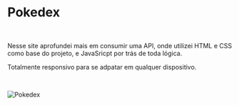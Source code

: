 <h1>Pokedex</h1>
<br>
<p>Nesse site aprofundei mais em consumir uma API, onde utilizei HTML e CSS como base do projeto, e JavaSricpt por trás de toda lógica.</p>
<p>Totalmente responsivo para se adpatar em qualquer dispositivo.</p><br>

![Pokedex](https://github.com/BrendonOlivier/Pokedex/assets/158518246/8c4f2ee2-4c15-40bf-805e-2958256a672f)

